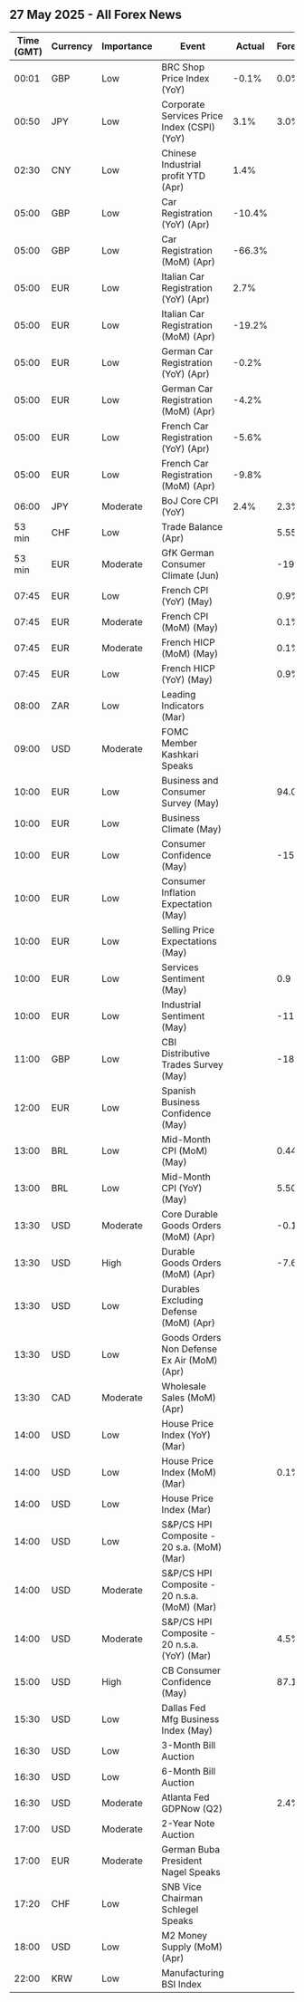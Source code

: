 ## 27 May 2025 - All Forex News

| Time (GMT) | Currency | Importance | Event | Actual | Forecast | Previous |
|------|----------|------------|-------|--------|----------|----------|
| 00:01 | GBP | Low | BRC Shop Price Index (YoY) | -0.1% | 0.0% | -0.1% |
| 00:50 | JPY | Low | Corporate Services Price Index (CSPI) (YoY) | 3.1% | 3.0% | 3.3% |
| 02:30 | CNY | Low | Chinese Industrial profit YTD (Apr) | 1.4% |  | 0.8% |
| 05:00 | GBP | Low | Car Registration (YoY) (Apr) | -10.4% |  | 12.4% |
| 05:00 | GBP | Low | Car Registration (MoM) (Apr) | -66.3% |  | 324.8% |
| 05:00 | EUR | Low | Italian Car Registration (YoY) (Apr) | 2.7% |  | 6.3% |
| 05:00 | EUR | Low | Italian Car Registration (MoM) (Apr) | -19.2% |  | 24.8% |
| 05:00 | EUR | Low | German Car Registration (YoY) (Apr) | -0.2% |  | -3.9% |
| 05:00 | EUR | Low | German Car Registration (MoM) (Apr) | -4.2% |  | 24.6% |
| 05:00 | EUR | Low | French Car Registration (YoY) (Apr) | -5.6% |  | -14.5% |
| 05:00 | EUR | Low | French Car Registration (MoM) (Apr) | -9.8% |  | 8.7% |
| 06:00 | JPY | Moderate | BoJ Core CPI (YoY) | 2.4% | 2.3% | 2.2% |
| 53 min | CHF | Low | Trade Balance (Apr) |  | 5.550B | 6.350B |
| 53 min | EUR | Moderate | GfK German Consumer Climate (Jun) |  | -19.9 | -20.6 |
| 07:45 | EUR | Low | French CPI (YoY) (May) |  | 0.9% | 0.8% |
| 07:45 | EUR | Moderate | French CPI (MoM) (May) |  | 0.1% | 0.6% |
| 07:45 | EUR | Moderate | French HICP (MoM) (May) |  | 0.1% | 0.7% |
| 07:45 | EUR | Low | French HICP (YoY) (May) |  | 0.9% | 0.9% |
| 08:00 | ZAR | Low | Leading Indicators (Mar) |  |  | 114.20% |
| 09:00 | USD | Moderate | FOMC Member Kashkari Speaks |  |  |  |
| 10:00 | EUR | Low | Business and Consumer Survey (May) |  | 94.0 | 93.6 |
| 10:00 | EUR | Low | Business Climate (May) |  |  | -0.67 |
| 10:00 | EUR | Low | Consumer Confidence (May) |  | -15.2 | -16.7 |
| 10:00 | EUR | Low | Consumer Inflation Expectation (May) |  |  | 29.6 |
| 10:00 | EUR | Low | Selling Price Expectations (May) |  |  | 11.0 |
| 10:00 | EUR | Low | Services Sentiment (May) |  | 0.9 | 1.4 |
| 10:00 | EUR | Low | Industrial Sentiment (May) |  | -11.0 | -11.2 |
| 11:00 | GBP | Low | CBI Distributive Trades Survey (May) |  | -18 | -8 |
| 12:00 | EUR | Low | Spanish Business Confidence (May) |  |  | -4.1 |
| 13:00 | BRL | Low | Mid-Month CPI (MoM) (May) |  | 0.44% | 0.43% |
| 13:00 | BRL | Low | Mid-Month CPI (YoY) (May) |  | 5.50% | 5.49% |
| 13:30 | USD | Moderate | Core Durable Goods Orders (MoM) (Apr) |  | -0.1% | 0.0% |
| 13:30 | USD | High | Durable Goods Orders (MoM) (Apr) |  | -7.6% | 9.2% |
| 13:30 | USD | Low | Durables Excluding Defense (MoM) (Apr) |  |  | 10.5% |
| 13:30 | USD | Low | Goods Orders Non Defense Ex Air (MoM) (Apr) |  |  | 0.1% |
| 13:30 | CAD | Moderate | Wholesale Sales (MoM) (Apr) |  |  | 0.2% |
| 14:00 | USD | Low | House Price Index (YoY) (Mar) |  |  | 3.9% |
| 14:00 | USD | Low | House Price Index (MoM) (Mar) |  | 0.1% | 0.1% |
| 14:00 | USD | Low | House Price Index (Mar) |  |  | 437.3 |
| 14:00 | USD | Low | S&P/CS HPI Composite - 20 s.a. (MoM) (Mar) |  |  | 0.4% |
| 14:00 | USD | Moderate | S&P/CS HPI Composite - 20 n.s.a. (MoM) (Mar) |  |  | 0.7% |
| 14:00 | USD | Moderate | S&P/CS HPI Composite - 20 n.s.a. (YoY) (Mar) |  | 4.5% | 4.5% |
| 15:00 | USD | High | CB Consumer Confidence (May) |  | 87.1 | 86.0 |
| 15:30 | USD | Low | Dallas Fed Mfg Business Index (May) |  |  | -35.8 |
| 16:30 | USD | Low | 3-Month Bill Auction |  |  | 4.285% |
| 16:30 | USD | Low | 6-Month Bill Auction |  |  | 4.140% |
| 16:30 | USD | Moderate | Atlanta Fed GDPNow (Q2) |  | 2.4% | 2.4% |
| 17:00 | USD | Moderate | 2-Year Note Auction |  |  | 3.795% |
| 17:00 | EUR | Moderate | German Buba President Nagel Speaks |  |  |  |
| 17:20 | CHF | Low | SNB Vice Chairman Schlegel Speaks |  |  |  |
| 18:00 | USD | Low | M2 Money Supply (MoM) (Apr) |  |  | 21.76T |
| 22:00 | KRW | Low | Manufacturing BSI Index |  |  | 68 |

